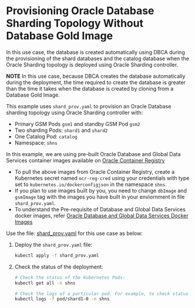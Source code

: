 # Provisioning Oracle Database Sharding Topology Without Database Gold Image

In this use case, the database is created automatically using DBCA during the provisioning of the shard databases and the catalog database when the Oracle Sharding topology is deployed using Oracle Sharding controller.

**NOTE** In this use case, because DBCA creates the database automatically during the deployment, the time required to create the database is greater than the time it takes when the database is created by cloning from a Database Gold Image.

This example uses `shard_prov.yaml` to provision an Oracle Database sharding topology using Oracle Sharding controller with:

* Primary GSM Pods `gsm1` and standby GSM Pod `gsm2`
* Two sharding Pods: `shard1` and `shard2`
* One Catalog Pod: `catalog`
* Namespace: `shns`


In this example, we are using pre-built Oracle Database and Global Data Services container images available on [Oracle Container Registry](https://container-registry.oracle.com/)
  * To pull the above images from Oracle Container Registry, create a Kubernetes secret named `ocr-reg-cred` using your credentials with type set to `kubernetes.io/dockerconfigjson` in the namespace `shns`.
  * If you plan to use images built by you, you need to change `dbImage` and `gsmImage` tag with the images you have built in your enviornment in file `shard_prov.yaml`.
  * To understand the Pre-requisite of Database and Global Data Services docker images, refer [Oracle Database and Global Data Services Docker Images](../ORACLE_SHARDING_CONTROLLER_README.md#3-oracle-database-and-global-data-services-docker-images)
  

Use the file: [shard_prov.yaml](./doc/sharding/provisioning/shard_prov.yaml) for this use case as below:

1. Deploy the `shard_prov.yaml` file:
    ```sh
    kubectl apply -f shard_prov.yaml
    ```
1. Check the status of the deployment:
    ```sh
    # Check the status of the Kubernetes Pods:
    kubectl get all -n shns

    # Check the logs of a particular pod. For example, to check status of pod "shard1-0":
    kubectl logs -f pod/shard1-0 -n shns
    ```

